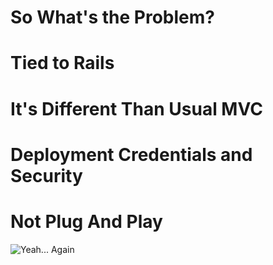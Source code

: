 # So What's the Problem?


# Tied to Rails


# It's Different Than Usual MVC


# Deployment Credentials and Security


# Not Plug And Play


![Yeah... Again](http://38.media.tumblr.com/39f1a87a74558f22d856c17a9838d031/tumblr_mquz8lSuXc1qhsuv2o1_250.gif) <!-- .element: width="100%" -->
